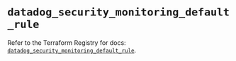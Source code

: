 # `datadog_security_monitoring_default_rule`

Refer to the Terraform Registry for docs: [`datadog_security_monitoring_default_rule`](https://registry.terraform.io/providers/datadog/datadog/3.73.0/docs/resources/security_monitoring_default_rule).

